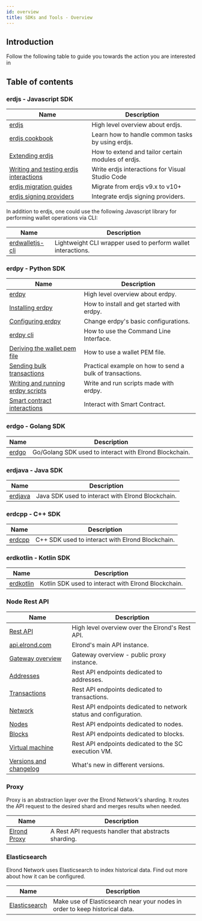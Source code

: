 ```yaml
---
id: overview
title: SDKs and Tools - Overview
---
```


## Introduction

Follow the following table to guide you towards the action you are interested in

## Table of contents

### erdjs - Javascript SDK

| Name                                                                                                  | Description                                        |
|-------------------------------------------------------------------------------------------------------|----------------------------------------------------|
| [erdjs](/sdk-and-tools/erdjs/erdjs)                                                                   | High level overview about erdjs.                   |
| [erdjs cookbook](/sdk-and-tools/erdjs/erdjs-cookbook)                                                 | Learn how to handle common tasks by using erdjs.   |
| [Extending erdjs](/sdk-and-tools/erdjs/extending-erdjs)                                               | How to extend and tailor certain modules of erdjs. |
| [Writing and testing erdjs interactions](/sdk-and-tools/erdjs/writing-and-testing-erdjs-interactions) | Write erdjs interactions for Visual Studio Code    |
| [erdjs migration guides](/sdk-and-tools/erdjs/erdjs-migration-guides)                                 | Migrate from erdjs v9.x to v10+                    |
| [erdjs signing providers](/sdk-and-tools/erdjs/erdjs-signing-providers)                               | Integrate erdjs signing providers.                 |


In addition to erdjs, one could use the following Javascript library for performing wallet operations via CLI:

| Name                                                                                               | Description                                                  |
|----------------------------------------------------------------------------------------------------|--------------------------------------------------------------|
| [erdwalletjs-cli](/sdk-and-tools/erdwalletjs-cli)                                                  | Lightweight CLI wrapper used to perform wallet interactions. |

### erdpy - Python SDK

| Name                                                                                        | Description                                              |
|---------------------------------------------------------------------------------------------|----------------------------------------------------------|
| [erdpy](/sdk-and-tools/erdpy/erdpy)                                                         | High level overview about erdpy.                         |
| [Installing erdpy](/sdk-and-tools/erdpy/installing-erdpy)                                   | How to install and get started with erdpy.               |
| [Configuring erdpy](/sdk-and-tools/erdpy/configuring-erdpy)                                 | Change erdpy's basic configurations.                     |
| [erdpy cli](/sdk-and-tools/erdpy/erdpy-cli)                                                 | How to use the Command Line Interface.                   |
| [Deriving the wallet pem file](/sdk-and-tools/erdpy/deriving-the-wallet-pem-file)           | How to use a wallet PEM file.                            |
| [Sending bulk transactions](/sdk-and-tools/erdpy/sending-bulk-transactions)                 | Practical example on how to send a bulk of transactions. |
| [Writing and running erdpy scripts](/sdk-and-tools/erdpy/writing-and-running-erdpy-scripts) | Write and run scripts made with erdpy.                   |
| [Smart contract interactions](/sdk-and-tools/erdpy/smart-contract-interactions)             | Interact with Smart Contract.                            |

### erdgo - Golang SDK

| Name                          | Description                                            |
|-------------------------------|--------------------------------------------------------|
| [erdgo](/sdk-and-tools/erdgo) | Go/Golang SDK used to interact with Elrond Blockchain. |

### erdjava - Java SDK

| Name                              | Description                                       |
|-----------------------------------|---------------------------------------------------|
| [erdjava](/sdk-and-tools/erdjava) | Java SDK used to interact with Elrond Blockchain. |

### erdcpp - C++ SDK

| Name                            | Description                                      |
|---------------------------------|--------------------------------------------------|
| [erdcpp](/sdk-and-tools/erdcpp) | C++ SDK used to interact with Elrond Blockchain. |

### erdkotlin - Kotlin SDK

| Name                                  | Description                                         |
|---------------------------------------|-----------------------------------------------------|
| [erdkotlin](/sdk-and-tools/erdkotlin) | Kotlin SDK used to interact with Elrond Blockchain. |

### Node Rest API

| Name                                                                     | Description                                                       |
|--------------------------------------------------------------------------|-------------------------------------------------------------------|
| [Rest API](/sdk-and-tools/rest-api/rest-api)                             | High level overview over the Elrond's Rest API.                   |
| [api.elrond.com](/sdk-and-tools/rest-api/api-elrond-com)                 | Elrond's main API instance.                                       |
| [Gateway overview](/sdk-and-tools/rest-api/gateway-overview)             | Gateway overview - public proxy instance.                         |
| [Addresses](/sdk-and-tools/rest-api/addresses)                           | Rest API endpoints dedicated to addresses.                        |
| [Transactions](/sdk-and-tools/rest-api/transactions)                     | Rest API endpoints dedicated to transactions.                     |
| [Network](/sdk-and-tools/rest-api/network)                               | Rest API endpoints dedicated to network status and configuration. |
| [Nodes](/sdk-and-tools/rest-api/nodes)                                   | Rest API endpoints dedicated to nodes.                            |
| [Blocks](/sdk-and-tools/rest-api/blocks)                                 | Rest API endpoints dedicated to blocks.                           |
| [Virtual machine](/sdk-and-tools/rest-api/virtual-machine)               | Rest API endpoints dedicated to the SC execution VM.              |
| [Versions and changelog](/sdk-and-tools/rest-api/versions-and-changelog) | What's new in different versions.                                 |

### Proxy 

Proxy is an abstraction layer over the Elrond Network's sharding. It routes the API request to the desired shard and 
merges results when needed.

| Name                                 | Description                                          |
|--------------------------------------|------------------------------------------------------|
| [Elrond Proxy](/sdk-and-tools/proxy) | A Rest API requests handler that abstracts sharding. |

### Elasticsearch

Elrond Network uses Elasticsearch to index historical data. Find out more about how it can be configured.

| Name                                           | Description                                                                  |
|------------------------------------------------|------------------------------------------------------------------------------|
| [Elasticsearch](/sdk-and-tools/elastic-search) | Make use of Elasticsearch near your nodes in order to keep historical data.  |
